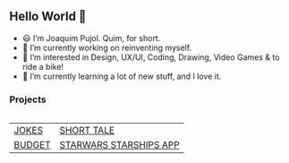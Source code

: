 ## Hello World 👋 ###

- 😃 I’m Joaquim Pujol. Quim, for short.
- 🔭 I’m currently working on reinventing myself.
- 👀 I’m interested in Design, UX/UI, Coding, Drawing, Video Games & to ride a bike!
- 🌱 I’m currently learning a lot of new stuff, and I love it.

### Projects

<table align="left">
  <tr>
    <td align="left"><a href="https://jokes-xi.vercel.app/">JOKES</a></td>
    <td align="left"><a href="https://s6-angular-intro.vercel.app/">SHORT TALE</a></td>
  </tr>
  <tr>
    <td align="left"><a href="https://angular-budget.vercel.app/welcome-page">BUDGET</a></td>
    <td align="left"><a href="https://s8-angular-star-wars.vercel.app/">STARWARS STARSHIPS APP</a></td>
  </tr>
</table>

<!--
<image src="https://media.licdn.com/dms/image/D4E16AQEqtlqcjZXU2w/profile-displaybackgroundimage-shrink_350_1400/0/1684428087012?e=1692230400&v=beta&t=6WLBSQc_YyU8DkCxKq2O6E2EYiZL0-50xYUtSOv55Y8" alt="Header"> 
-->

<!--
**jqm75/jqm75** is a ✨ _special_ ✨ repository because its `README.md` (this file) appears on your GitHub profile.

Here are some ideas to get you started:

- 🔭 I’m currently working on ...
- 🌱 I’m currently learning ...
- 👯 I’m looking to collaborate on ...
- 🤔 I’m looking for help with ...
- 💬 Ask me about ...
- 📫 How to reach me: ...
- 😄 Pronouns: ...
- ⚡ Fun fact: ...
-->
